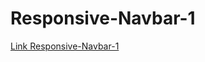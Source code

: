 ﻿# Responsive-Navbar-1
[Link Responsive-Navbar-1](https://mistergot-th.github.io/Ex.Responsive-Navbar/)
